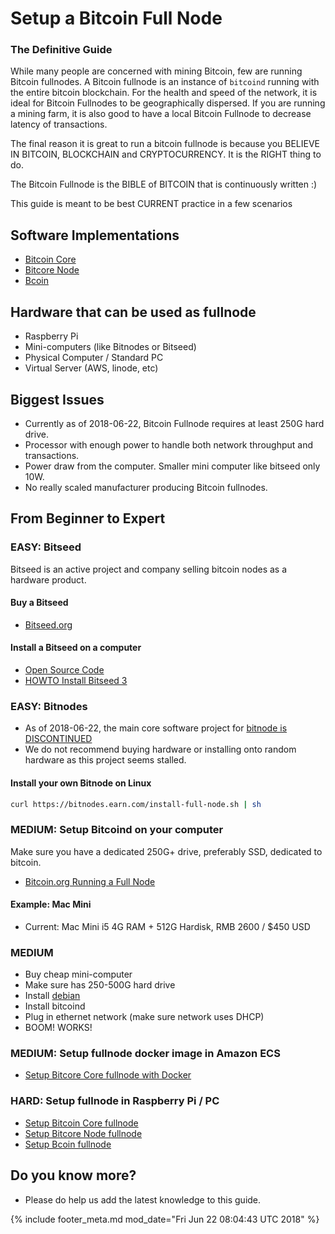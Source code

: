 # Setup a Bitcoin Full Node 
### The Definitive Guide

While many people are concerned with mining Bitcoin, few are running Bitcoin fullnodes. A Bitcoin fullnode is an instance of `bitcoind` running with the
entire bitcoin blockchain. For the health and speed of the network, it is
ideal for Bitcoin Fullnodes to be geographically dispersed. If you are running
a mining farm, it is also good to have a local Bitcoin Fullnode to decrease
latency of transactions.

The final reason it is great to run a bitcoin fullnode is because you
BELIEVE IN BITCOIN, BLOCKCHAIN and CRYPTOCURRENCY. It is the RIGHT thing to do.

The Bitcoin Fullnode is the BIBLE of BITCOIN that is continuously written :)

This guide is meant to be best CURRENT practice in a few scenarios

## Software Implementations
- [Bitcoin Core](https://github.com/bitcoin/bitcoin)
- [Bitcore Node](https://github.com/bitpay/bitcore-node)
- [Bcoin](https://github.com/bcoin-org/bcoin)

## Hardware that can be used as fullnode
- Raspberry Pi
- Mini-computers (like Bitnodes or Bitseed)
- Physical Computer / Standard PC
- Virtual Server (AWS, linode, etc)

## Biggest Issues

- Currently as of 2018-06-22, Bitcoin Fullnode requires at least 250G hard drive.
- Processor with enough power to handle both network throughput and transactions.
- Power draw from the computer. Smaller mini computer like bitseed only 10W.
- No really scaled manufacturer producing Bitcoin fullnodes.

## From Beginner to Expert

### EASY: Bitseed

Bitseed is an active project and company selling bitcoin nodes as a
hardware product.

#### Buy a Bitseed

- [Bitseed.org](https://bitseed.org)

#### Install a Bitseed on a computer

- [Open Source Code](https://github.com/bitseed-org/bitcoin-box)
- [HOWTO Install Bitseed 3](https://github.com/bitseed-org/bitcoin-box)

### EASY: Bitnodes
- As of 2018-06-22, the main core software project for [bitnode is 
DISCONTINUED](https://github.com/ayeowch/bitnodes-hardware)
- We do not recommend buying hardware or installing onto random hardware
as this project seems stalled.

#### Install your own Bitnode on Linux

```bash
curl https://bitnodes.earn.com/install-full-node.sh | sh
```

### MEDIUM: Setup Bitcoind on your computer

Make sure you have a dedicated 250G+ drive, preferably SSD, dedicated to bitcoin.

- [Bitcoin.org Running a Full Node](https://bitcoin.org/en/full-node)

#### Example: Mac Mini

- Current: Mac Mini i5 4G RAM + 512G Hardisk, RMB 2600 / $450 USD

### MEDIUM

- Buy cheap mini-computer
- Make sure has 250-500G hard drive
- Install [debian](https://debian.org)
- Install bitcoind
- Plug in ethernet network (make sure network uses DHCP)
- BOOM! WORKS!


### MEDIUM: Setup fullnode docker image in Amazon ECS
- [Setup Bitcore Core fullnode with Docker](https://github.com/ruimarinho/docker-bitcoin-core)

### HARD: Setup fullnode in Raspberry Pi / PC

- [Setup Bitcoin Core fullnode](https://bitcoin.org/en/full-node)
- [Setup Bitcore Node fullnode](https://bitcore.io/guides/full-node)
- [Setup Bcoin fullnode](http://bcoin.io/guides/vps-setup.html)


## Do you know more?

- Please do help us add the latest knowledge to this guide.





[//]: <> (@rejon I don't know better way show page modified, so in vim:)
[//]: <> (:r! date -u)
{% include footer_meta.md mod_date="Fri Jun 22 08:04:43 UTC 2018" %}
